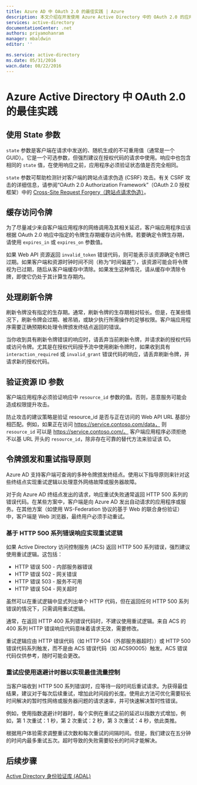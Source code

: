 ```yaml
---
title: Azure AD 中 OAuth 2.0 的最佳实践 | Azure
description: 本文介绍在开发使用 Azure Active Directory 中的 OAuth 2.0 的应用程序时运用的最佳实践。
services: active-directory
documentationCenter: .net
authors: priyamohanram
manager: mbaldwin
editor: ''

ms.service: active-directory
ms.date: 05/31/2016
wacn.date: 08/22/2016
---
```


# Azure Active Directory 中 OAuth 2.0 的最佳实践

## 使用 State 参数

`state` 参数是客户端在请求中发送的、随机生成的不可重用值（通常是一个 GUID）。它是一个可选参数，但强烈建议在授权代码的请求中使用。响应中也包含相同的 `state` 值，在使用响应之前，应用程序必须验证状态值是否完全相同。

`state` 参数可帮助检测针对客户端的跨站点请求伪造 (CSRF) 攻击。有关 CSRF 攻击的详细信息，请参阅“OAuth 2.0 Authorization Framework”（OAuth 2.0 授权框架）中的 [Cross-Site Request Forgery（跨站点请求伪造）](https://tools.ietf.org/html/rfc6749#section-10.12)。

## 缓存访问令牌

为了尽量减少来自客户端应用程序的网络调用及其相关延迟，客户端应用程序应该根据 OAuth 2.0 响应中指定的令牌生存期缓存访问令牌。若要确定令牌生存期，请使用 `expires_in` 或 `expires_on` 参数值。

如果 Web API 资源返回 `invalid_token` 错误代码，则可能表示该资源确定令牌已过期。如果客户端和资源时钟时间不同（称为“时间偏差”），该资源可能会将令牌视为已过期，随后从客户端缓存中清除。如果发生这种情况，请从缓存中清除令牌，即使它仍处于其计算生存期内。

## 处理刷新令牌

刷新令牌没有指定的生存期。通常，刷新令牌的生存期相对较长。但是，在某些情况下，刷新令牌会过期、被吊销，或缺少执行所需操作的足够权限。客户端应用程序需要正确预期和处理令牌颁发终结点返回的错误。

当你收到具有刷新令牌错误的响应时，请丢弃当前刷新令牌，并请求新的授权代码或访问令牌。尤其是在授权代码授予流中使用刷新令牌时，如果收到具有 `interaction_required` 或 `invalid_grant` 错误代码的响应，请丢弃刷新令牌，并请求新的授权代码。

## 验证资源 ID 参数

客户端应用程序必须验证响应中 `resource_id` 参数的值。否则，恶意服务可能会造成权限提升攻击。

 防止攻击的建议策略是验证 resource\_id 是否与正在访问的 Web API URL 基部分相匹配。例如，如果正在访问 https://service.contoso.com/data， 则 `resource_id` 可以是 https://service.contoso.com/。 客户端应用程序必须拒绝不以基 URL 开头的 `resource_id`，除非存在可靠的替代方法来验证该 ID。

## 令牌颁发和重试指导原则

Azure AD 支持客户端可查询的多种令牌颁发终结点。使用以下指导原则来针对这些终结点实现重试逻辑以处理意外网络故障或服务器故障。

对于向 Azure AD 终结点发出的请求，响应重试失败通常返回 HTTP 500 系列的错误代码。在某些方案中，客户端是向 Azure AD 发出自动请求的应用程序或服务。在其他方案（如使用 WS-Federation 协议的基于 Web 的联合身份验证）中，客户端是 Web 浏览器，最终用户必须手动重试。

### 基于 HTTP 500 系列错误响应实现重试逻辑

如果 Active Directory 访问控制服务 (ACS) 返回 HTTP 500 系列错误，强烈建议使用重试逻辑。这包括：

- HTTP 错误 500 - 内部服务器错误
- HTTP 错误 502 - 网关错误
- HTTP 错误 503 - 服务不可用
- HTTP 错误 504 - 网关超时

虽然可以在重试逻辑中显式列出单个 HTTP 代码，但在返回任何 HTTP 500 系列错误的情况下，只需调用重试逻辑。

通常，在返回 HTTP 400 系列错误代码时，不建议使用重试逻辑。来自 ACS 的 400 系列 HTTP 错误响应代码意味着请求无效，需要修改。

重试逻辑应由 HTTP 错误代码（如 HTTP 504（外部服务器超时））或 HTTP 500 错误代码系列触发，而不是由 ACS 错误代码（如 ACS90005）触发。ACS 错误代码仅供参考，随时可能会更改。

### 重试应使用退避计时器以实现最佳流量控制

当客户端收到 HTTP 500 系列错误时，应等待一段时间后重试请求。为获得最佳结果，建议对于每次后续重试，增加此时间段的长度。使用此方法可优化需要较长时间解决的暂时性网络或服务器问题的请求速率，并可快速解决暂时性错误。

例如，使用指数退避计时器时，每个实例在重试之前的延迟以指数方式增加，例如，第 1 次重试：1 秒，第 2 次重试：2 秒，第 3 次重试：4 秒，依此类推。

根据用户体验需求调整重试次数和每次重试的间隔时间。但是，我们建议在五分钟的时间内最多重试五次。超时导致的失败需要较长的时间才能解决。

## 后续步骤

[Active Directory 身份验证库 (ADAL)](./active-directory-authentication-libraries.md)

<!---HONumber=AcomDC_0718_2016-->